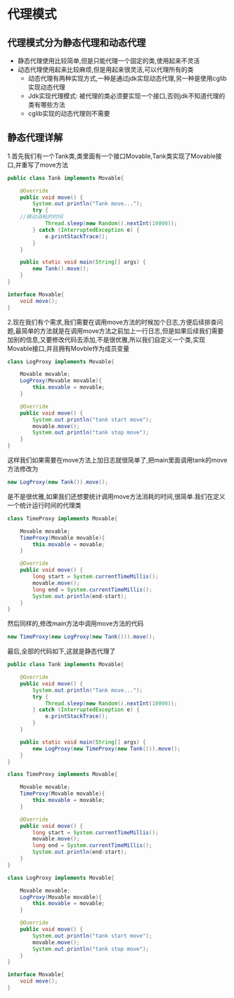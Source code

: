 # 代理模式

## 代理模式分为静态代理和动态代理
- 静态代理使用比较简单,但是只能代理一个固定的类,使用起来不灵活
- 动态代理使用起来比较麻烦,但是用起来很灵活,可以代理所有的类
  - 动态代理有两种实现方式,一种是通过jdk实现动态代理,另一种是使用cglib实现动态代理
  - Jdk实现代理模式: 被代理的类必须要实现一个接口,否则jdk不知道代理的类有哪些方法
  - cglib实现的动态代理则不需要
  
## 静态代理详解
1.首先我们有一个Tank类,类里面有一个接口Movable,Tank类实现了Movable接口,并重写了move方法
```java
public class Tank implements Movable{

	@Override
	public void move() {
		System.out.println("Tank move...");
		try {
    //移动消耗的时间
			Thread.sleep(new Random().nextInt(10000));
		} catch (InterruptedException e) {
			e.printStackTrace();
		}
	}

	public static void main(String[] args) {
		new Tank().move();
	}
}

interface Movable{
	void move();
}
```
2.现在我们有个需求,我们需要在调用move方法的时候加个日志,方便后续排查问题,最简单的方法就是在调用move方法之前加上一行日志,但是如果后续我们需要加别的信息,又要修改代码去添加,不是很优雅,所以我们自定义一个类,实现Movable接口,并且拥有Movble作为成员变量
```java
class LogProxy implements Movable{

	Movable movable;
	LogProxy(Movable movable){
		this.movable = movable;
	}

	@Override
	public void move() {
		System.out.println("tank start move");
		movable.move();
		System.out.println("tank stop move");
	}
}
```
这样我们如果需要在move方法上加日志就很简单了,把main里面调用tank的move方法修改为
```java
new LogProxy(new Tank()).move();
```
是不是很优雅,如果我们还想要统计调用move方法消耗的时间,很简单.我们在定义一个统计运行时间的代理类
```java
class TimeProxy implements Movable{

	Movable movable;
	TimeProxy(Movable movable){
		this.movable = movable;
	}

	@Override
	public void move() {
		long start = System.currentTimeMillis();
		movable.move();
		long end = System.currentTimeMillis();
		System.out.println(end-start);
	}
}
```
然后同样的,修改main方法中调用move方法的代码
```java
new TimeProxy(new LogProxy(new Tank())).move();
```
最后,全部的代码如下,这就是静态代理了
```java
public class Tank implements Movable{

	@Override
	public void move() {
		System.out.println("Tank move...");
		try {
			Thread.sleep(new Random().nextInt(10000));
		} catch (InterruptedException e) {
			e.printStackTrace();
		}
	}

	public static void main(String[] args) {
		new LogProxy(new TimeProxy(new Tank())).move();
	}
}

class TimeProxy implements Movable{

	Movable movable;
	TimeProxy(Movable movable){
		this.movable = movable;
	}

	@Override
	public void move() {
		long start = System.currentTimeMillis();
		movable.move();
		long end = System.currentTimeMillis();
		System.out.println(end-start);
	}
}

class LogProxy implements Movable{

	Movable movable;
	LogProxy(Movable movable){
		this.movable = movable;
	}

	@Override
	public void move() {
		System.out.println("tank start move");
		movable.move();
		System.out.println("tank stop move");
	}
}

interface Movable{
	void move();
}
```
